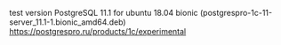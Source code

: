 test version PostgreSQL 11.1 for ubuntu 18.04 bionic (postgrespro-1c-11-server_11.1-1.bionic_amd64.deb) https://postgrespro.ru/products/1c/experimental

